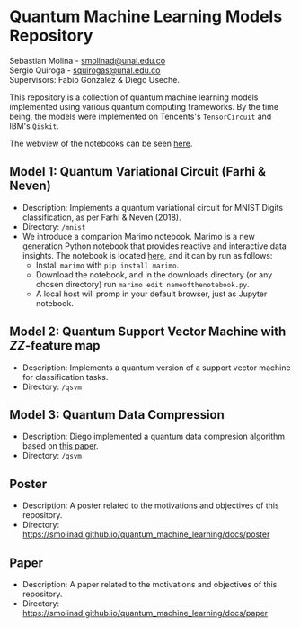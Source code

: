 # Quantum Machine Learning Models Repository

Sebastian Molina - [smolinad@unal.edu.co](mailto:smolinad@unal.edu.co)  
Sergio Quiroga - [squirogas@unal.edu.co](mailto:squirogasd@unal.edu.co)  
Supervisors: Fabio Gonzalez & Diego Useche.

This repository is a collection of quantum machine learning models implemented using various quantum computing frameworks. 
By the time being, the models were implemented on Tencents's `TensorCircuit` and IBM's `Qiskit`.

The webview of the notebooks can be seen [here](https://smolinad.github.io/quantum_machine_learning/docs).

## Model 1: Quantum Variational Circuit (Farhi & Neven)
- Description: Implements a quantum variational circuit for MNIST Digits classification, as per Farhi & Neven (2018).
- Directory: `/mnist`
- We introduce a companion Marimo notebook. Marimo is a new generation Python notebook that provides reactive and interactive data insights.
  The notebook is located [here](https://smolinad.github.io/quantum_machine_learning/docs/mnist), and it can by run as follows:
    + Install `marimo` with `pip install marimo`.
    + Download the notebook, and in the downloads directory (or any chosen directory) run `marimo edit nameofthenotebook.py`.
    + A local host will promp in your default browser, just as Jupyter notebook. 

## Model 2: Quantum Support Vector Machine with $ZZ$-feature map
- Description: Implements a quantum version of a support vector machine for classification tasks.
- Directory: `/qsvm`

## Model 3: Quantum Data Compression
- Description: Diego implemented a quantum data compresion algorithm based on [this paper](10.1103/PhysRevResearch.4.043007).
- Directory: `/qsvm`

## Poster 
- Description: A poster related to the motivations and objectives of this repository.
- Directory: https://smolinad.github.io/quantum_machine_learning/docs/poster
  
## Paper
- Description: A paper related to the motivations and objectives of this repository.
- Directory: https://smolinad.github.io/quantum_machine_learning/docs/paper
